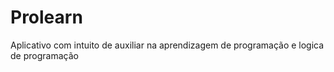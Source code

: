 # Prolearn
Aplicativo com intuito de auxiliar na aprendizagem de programação e logica de programação
